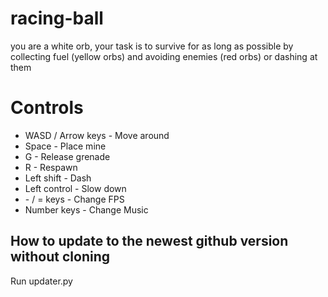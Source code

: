 # racing-ball
you are a white orb, your task is to survive for as long as possible by collecting fuel (yellow orbs) and avoiding enemies (red orbs) or dashing at them

# Controls
<ul>
    <li>WASD / Arrow keys - Move around</li>
    <li>Space - Place mine</li>
    <li>G - Release grenade</li>
    <li>R - Respawn</li>
    <li>Left shift - Dash</li>
    <li>Left control - Slow down</li>
    <li>- / = keys - Change FPS</li>
    <li>Number keys - Change Music</li>
</ul>

## How to update to the newest github version without cloning
Run updater.py